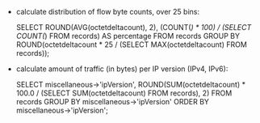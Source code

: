 * calculate distribution of flow byte counts, over 25 bins:

   SELECT
	ROUND(AVG(octetdeltacount), 2),
	(COUNT(*) * 100) / (SELECT COUNT(*) FROM records) AS percentage
   FROM
	records
   GROUP BY
	ROUND(octetdeltacount * 25 / (SELECT MAX(octetdeltacount) FROM records));


 * calculate amount of traffic (in bytes) per IP version (IPv4, IPv6):

   SELECT
	miscellaneous->'ipVersion',
	ROUND(SUM(octetdeltacount) * 100.0 / (SELECT SUM(octetdeltacount) FROM records), 2)
   FROM
	records
   GROUP BY
	miscellaneous->'ipVersion'
   ORDER BY
	miscellaneous->'ipVersion';
